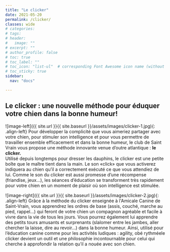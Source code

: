 ```yaml
---
title: "Le clicker"
date: 2021-05-20
permalink: /clicker/
classes: wide
# categories: 
# tags: 
# header:
#   image: ""
# excerpt: ""
# author_profile: false
# toc: true
# toc_label: ""
# toc_icon: "list-ul"  # corresponding Font Awesome icon name (without fa prefix)
# toc_sticky: true
sidebar:
  nav: "docs"

---
```


## Le clicker : une nouvelle méthode pour éduquer votre chien dans la bonne humeur!

![image-left]({{ site.url }}{{ site.baseurl }}/assets/images/clicker-1.jpg){: .align-left} Pour développer la complicité que vous aimeriez partager avec votre chien, pour stimuler son intelligence
et pour vous permettre de travailler ensemble efficacement et dans la bonne humeur,
le club de Saint Vrain vous propose une méthode innovante venue d’outre atlantique :
**le clicker.**
<br>
Utilisé depuis longtemps pour dresser les dauphins,
le clicker est une petite boîte que le maître tient dans la main.
Le son «click» que vous activerez indiquera au chien qu’il a correctement exécuté
ce que vous attendiez de lui.
Comme le son du clicker est aussi promesse d’une récompense (friandise, jeux...), les séances d’éducation se transforment très rapidement
pour votre chien en un moment de plaisir où son intelligence est stimulée.


![image-right]({{ site.url }}{{ site.baseurl }}/assets/images/clicker-2.jpg){: .align-left} Grâce à la méthode du clicker enseignée à l'Amicale Canine de Saint-Vrain, vous apprendrez les ordres de base (assis, couché, marche au pied, rappel…) qui feront de votre chien
un compagnon agréable et facile à vivre dans la vie de tous les jours.
Vous pourrez également lui apprendre des petits tours amusants et surprenants (slalomer entre les jambes, aller chercher la laisse, dire au revoir…) dans la bonne humeur.
Ainsi, utilisé pour l’éducation canine comme pour les activités ludiques : agility, obé rythméele clicker devient un outil et une philosophie incontournable 
pour celui qui cherche à approfondir la relation qu’il a nouée avec son chien.